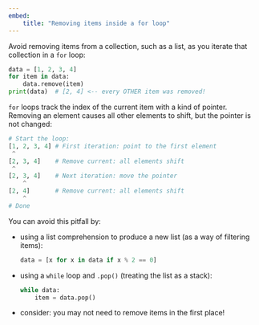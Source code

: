 ```yaml
---
embed:
    title: "Removing items inside a for loop"
---
```

Avoid removing items from a collection, such as a list, as you iterate that collection in a `for` loop:
```py
data = [1, 2, 3, 4]
for item in data:
    data.remove(item)
print(data)  # [2, 4] <-- every OTHER item was removed!
```
`for` loops track the index of the current item with a kind of pointer. Removing an element causes all other elements to shift, but the pointer is not changed:
```py
# Start the loop:
[1, 2, 3, 4] # First iteration: point to the first element
 ^
[2, 3, 4]    # Remove current: all elements shift
 ^
[2, 3, 4]    # Next iteration: move the pointer
    ^
[2, 4]       # Remove current: all elements shift
    ^
# Done
```
You can avoid this pitfall by:
- using a list comprehension to produce a new list (as a way of filtering items):
  ```py
  data = [x for x in data if x % 2 == 0]
  ```
- using a `while` loop and `.pop()` (treating the list as a stack):
  ```py
  while data:
      item = data.pop()
  ```
- consider: you may not need to remove items in the first place!
